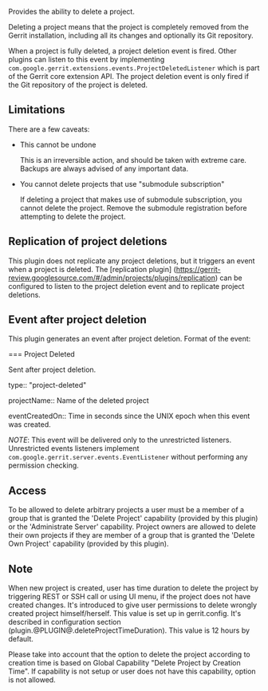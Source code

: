 Provides the ability to delete a project.

Deleting a project means that the project is completely removed from
the Gerrit installation, including all its changes and optionally its
Git repository.

When a project is fully deleted, a project deletion event is fired.
Other plugins can listen to this event by implementing
`com.google.gerrit.extensions.events.ProjectDeletedListener` which is
part of the Gerrit core extension API. The project deletion event is
only fired if the Git repository of the project is deleted.

Limitations
-----------

There are a few caveats:

* This cannot be undone

	This is an irreversible action, and should be taken with extreme
	care. Backups are always advised of any important data.

* You cannot delete projects that use "submodule subscription"

	If deleting a project that makes use of submodule subscription,
	you cannot delete the project. Remove the submodule registration
	before attempting to delete the project.

Replication of project deletions
--------------------------------

This plugin does not replicate any project deletions, but it triggers
an event when a project is deleted. The [replication plugin]
(https://gerrit-review.googlesource.com/#/admin/projects/plugins/replication)
can be configured to listen to the project deletion event and to
replicate project deletions.

Event after project deletion
-----------------------------------

This plugin generates an event after project deletion. Format of
the event:

=== Project Deleted

Sent after project deletion.

type:: "project-deleted"

projectName:: Name of the deleted project

eventCreatedOn:: Time in seconds since the UNIX epoch when this event was
created.

*NOTE*: This event will be delivered only to the unrestricted listeners.
Unrestricted events listeners implement
`com.google.gerrit.server.events.EventListener` without performing any
permission checking.

Access
------

To be allowed to delete arbitrary projects a user must be a member of a
group that is granted the 'Delete Project' capability (provided by this
plugin) or the 'Administrate Server' capability. Project owners are
allowed to delete their own projects if they are member of a group that
is granted the 'Delete Own Project' capability (provided by this
plugin).

Note
------
When new project is created, user has time duration to delete the project
by triggering REST or SSH call or using UI menu, if the project does not
have created changes. It's introduced to give user permissions to delete
wrongly created project himself/herself. This value is set up in
gerrit.config. It's described in configuration section
(plugin.@PLUGIN@.deleteProjectTimeDuration). This value is 12 hours by
default.

Please take into account that the option to delete the project according
to creation time is based on Global Capability
"Delete Project by Creation Time". If capability is not setup or user does
not have this capability, option is not allowed.

